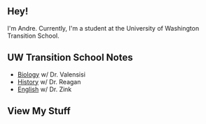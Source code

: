## Hey!
I'm Andre. Currently, I'm a student at the University of Washington Transition School.

## UW Transition School Notes
- [Biology](https://andre-ye.github.io/biology.md) w/ Dr. Valensisi
- [History](https://andre-ye.github.io) w/ Dr. Reagan
- [English](https://andre-ye.github.io) w/ Dr. Zink

## View My Stuff
